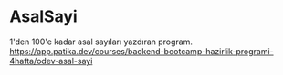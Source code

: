 # AsalSayi
1'den 100'e kadar asal sayıları yazdıran program.  https://app.patika.dev/courses/backend-bootcamp-hazirlik-programi-4hafta/odev-asal-sayi
